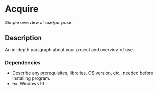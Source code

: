 # Acquire

Simple overview of use/purpose.

## Description

An in-depth paragraph about your project and overview of use.


### Dependencies

* Describe any prerequisites, libraries, OS version, etc., needed before installing program.
* ex. Windows 10







